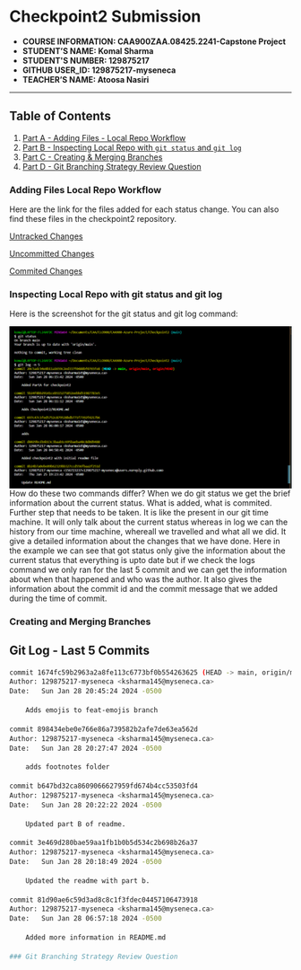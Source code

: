 # Checkpoint2 Submission

- **COURSE INFORMATION: CAA900ZAA.08425.2241-Capstone Project**
- **STUDENT’S NAME: Komal Sharma**
- **STUDENT'S NUMBER: 129875217**
- **GITHUB USER_ID: 129875217-myseneca**
- **TEACHER’S NAME: Atoosa Nasiri**

---

## Table of Contents
1. [Part A - Adding Files - Local Repo Workflow](#adding-files-local-repo-workflow)
2. [Part B - Inspecting Local Repo with `git status` and `git log`](#inspecting-local-repo-with-git-status-and-git-log)
3. [Part C - Creating & Merging Branches](#creating-and-merging-branches)
4. [Part D - Git Branching Strategy Review Question](#git-branching-strategy-review-question)

### Adding Files Local Repo Workflow

Here are the link for the files added for each status change. You can also find these files in the checkpoint2 repository.

[Untracked Changes](git_status_untracked.txt)

[Uncommitted Changes](git_status_uncommitted.txt)

[Commited Changes](git_status_committed.txt)

### Inspecting Local Repo with git status and git log

Here is the screenshot for the git status and git log command:

<img src="statusvslog.png"
     alt="Status VS Log"
     style="float: left; margin-right: 10px;" />

How do these two commands differ?
When we do git status we get the brief information about the current status. What is added, what is commited. Further step that needs to be taken. It is like the present in our git time machine. It will only talk about the current status whereas in log we can the history from our time machine, whereall we travelled and what all we did. It give a detailed information about the changes that we have done.
Here in the example we can see that got status only give the information about the current status that everything is upto date but if we check the logs command we only ran for the last 5 commit and we can get the information about when that happened and who was the author. It also gives the information about the commit id and the commit message that we added during the time of commit.

### Creating and Merging Branches

## Git Log - Last 5 Commits

```bash
commit 1674fc59b2963a2a8fe113c6773bf0b554263625 (HEAD -> main, origin/main, origin/feat-emojis, origin/HEAD, feat-emojis)
Author: 129875217-myseneca <ksharma145@myseneca.ca>
Date:   Sun Jan 28 20:45:24 2024 -0500

    Adds emojis to feat-emojis branch

commit 898434ebe0e766e86a739582b2afe7de63ea562d
Author: 129875217-myseneca <ksharma145@myseneca.ca>
Date:   Sun Jan 28 20:27:47 2024 -0500

    adds footnotes folder

commit b647bd32ca8609066627959fd674b4cc53503fd4
Author: 129875217-myseneca <ksharma145@myseneca.ca>
Date:   Sun Jan 28 20:22:22 2024 -0500

    Updated part B of readme.

commit 3e469d280bae59aa1fb1b0b5d534c2b698b26a37
Author: 129875217-myseneca <ksharma145@myseneca.ca>
Date:   Sun Jan 28 20:18:49 2024 -0500

    Updated the readme with part b.

commit 81d90ae6c59d3ad8c8c1f3fdec04457106473918
Author: 129875217-myseneca <ksharma145@myseneca.ca>
Date:   Sun Jan 28 06:57:18 2024 -0500

    Added more information in README.md

### Git Branching Strategy Review Question